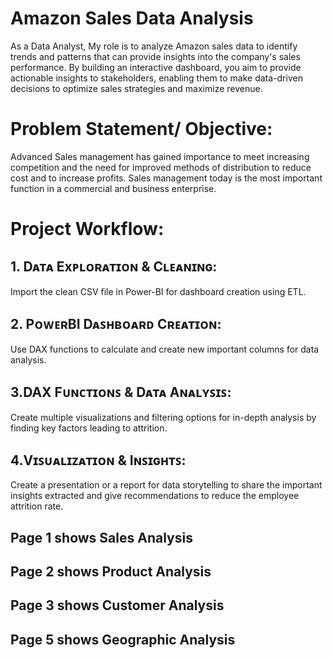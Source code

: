 # **Amazon Sales Data Analysis**  
As a Data Analyst, My role is to analyze Amazon sales data to identify trends and patterns that can provide insights into the company's sales performance. 
By building an interactive dashboard, you aim to provide actionable insights to stakeholders, enabling them to make data-driven decisions to optimize sales strategies and maximize revenue.

 # **Problem Statement/ Objective:**  

Advanced Sales management has gained importance to meet increasing competition and the need for improved methods of distribution to reduce cost and to increase profits. Sales management today is the most important function in a commercial and business enterprise.

# **Project Workflow:**  
## **1. Dᴀᴛᴀ Exᴘʟᴏʀᴀᴛɪᴏɴ & Cʟᴇᴀɴɪɴɢ:**  
Import the clean CSV file in Power-BI for dashboard creation using ETL.  
## **2. PᴏᴡᴇʀBI Dᴀꜱʜʙᴏᴀʀᴅ Cʀᴇᴀᴛɪᴏɴ:**  
Use DAX functions to calculate and create new important columns for data analysis.  
## **3.DAX Fᴜɴᴄᴛɪᴏɴꜱ & Dᴀᴛᴀ Aɴᴀʟʏꜱɪꜱ:**  
Create multiple visualizations and filtering options for in-depth analysis by finding key factors leading to attrition.  
## **4.Vɪꜱᴜᴀʟɪᴢᴀᴛɪᴏɴ & Iɴꜱɪɢʜᴛꜱ:**  
Create a presentation or a report for data storytelling to share the important insights extracted and give recommendations to reduce the employee attrition rate.  



## Page 1 shows Sales Analysis
## Page 2 shows Product Analysis
## Page 3 shows Customer Analysis
## Page 5 shows Geographic Analysis
